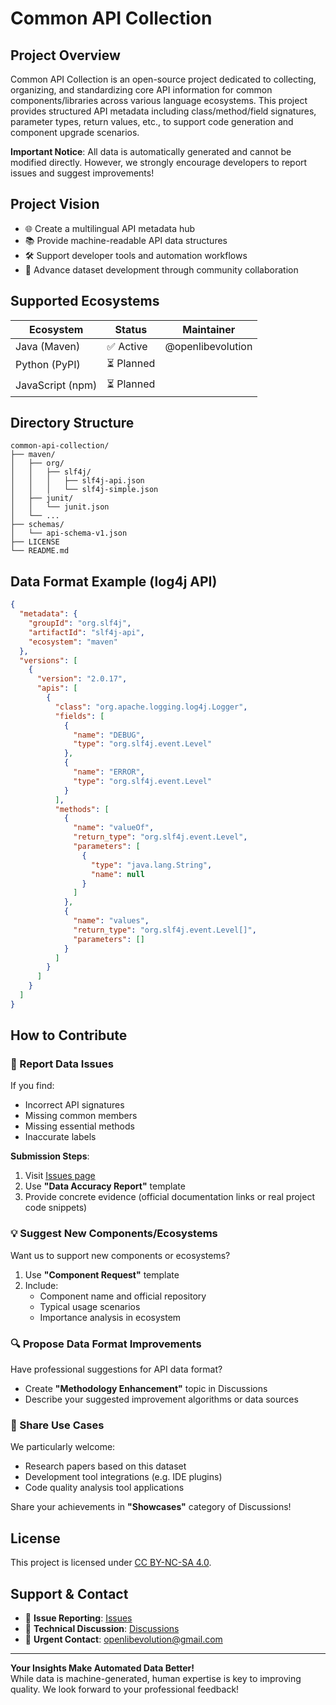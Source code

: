 # Common API Collection

## Project Overview
Common API Collection is an open-source project dedicated to collecting, organizing, and standardizing core API information for common components/libraries across various language ecosystems. This project provides structured API metadata including class/method/field signatures, parameter types, return values, etc., to support code generation and component upgrade scenarios.

**Important Notice**: All data is automatically generated and cannot be modified directly. However, we strongly encourage developers to report issues and suggest improvements!

## Project Vision
- 🌐 Create a multilingual API metadata hub
- 📚 Provide machine-readable API data structures
- 🛠️ Support developer tools and automation workflows
- 🤝 Advance dataset development through community collaboration

## Supported Ecosystems
| Ecosystem | Status       | Maintainer     |
|-----------|--------------|----------------|
| Java (Maven) | ✅ Active | @openlibevolution |
| Python (PyPI) | ⏳ Planned |  |
| JavaScript (npm) | ⏳ Planned |  |

## Directory Structure
```
common-api-collection/
├── maven/
│   ├── org/
│   │   ├── slf4j/
│   │   │   ├── slf4j-api.json
│   │   │   └── slf4j-simple.json
│   ├── junit/
│   │   └── junit.json
│   └── ... 
├── schemas/
│   └── api-schema-v1.json
├── LICENSE
└── README.md
```

## Data Format Example (log4j API)
```json
{
  "metadata": {
    "groupId": "org.slf4j",
    "artifactId": "slf4j-api",
    "ecosystem": "maven"
  },
  "versions": [
    {
      "version": "2.0.17",
      "apis": [
        {
          "class": "org.apache.logging.log4j.Logger",
          "fields": [
            {
              "name": "DEBUG",
              "type": "org.slf4j.event.Level"
            },
            {
              "name": "ERROR",
              "type": "org.slf4j.event.Level"
            }
          ],
          "methods": [
            {
              "name": "valueOf",
              "return_type": "org.slf4j.event.Level",
              "parameters": [
                {
                  "type": "java.lang.String",
                  "name": null
                }
              ]
            },
            {
              "name": "values",
              "return_type": "org.slf4j.event.Level[]",
              "parameters": []
            }
          ]
        }
      ]
    }
  ]
}
```

## How to Contribute

### 🐛 Report Data Issues
If you find:
- Incorrect API signatures
- Missing common members
- Missing essential methods
- Inaccurate labels

**Submission Steps**:
1. Visit [Issues page](https://github.com/OpenLibEvolution/CommonAPICollection/issues)
2. Use **"Data Accuracy Report"** template
3. Provide concrete evidence (official documentation links or real project code snippets)

### 💡 Suggest New Components/Ecosystems
Want us to support new components or ecosystems?
1. Use **"Component Request"** template
2. Include:
   - Component name and official repository
   - Typical usage scenarios
   - Importance analysis in ecosystem

### 🔍 Propose Data Format Improvements
Have professional suggestions for API data format?
- Create **"Methodology Enhancement"** topic in Discussions
- Describe your suggested improvement algorithms or data sources

### 🚀 Share Use Cases
We particularly welcome:
- Research papers based on this dataset
- Development tool integrations (e.g. IDE plugins)
- Code quality analysis tool applications

Share your achievements in **"Showcases"** category of Discussions!

## License
This project is licensed under [CC BY-NC-SA 4.0](LICENSE).

## Support & Contact

- 🐞 **Issue Reporting**: [Issues](https://github.com/OpenLibEvolution/CommonAPICollection/issues)
- 💬 **Technical Discussion**: [Discussions](https://github.com/OpenLibEvolution/CommonAPICollection/discussions)
- 📧 **Urgent Contact**: openlibevolution@gmail.com

---

**Your Insights Make Automated Data Better!**  
While data is machine-generated, human expertise is key to improving quality. We look forward to your professional feedback!